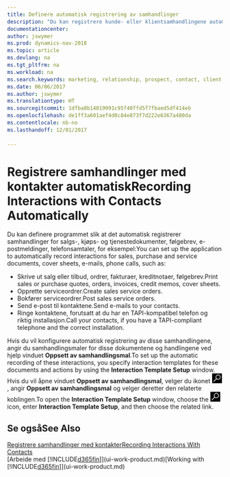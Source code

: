 ```yaml
---
title: Definere automatisk registrering av samhandlinger
description: "Du kan registrere kunde- eller klientsamhandlingene automatisk, for eksempel for salg, kjøp og servicedokumenter eller telefonsamtaler."
documentationcenter: 
author: jswymer
ms.prod: dynamics-nav-2018
ms.topic: article
ms.devlang: na
ms.tgt_pltfrm: na
ms.workload: na
ms.search.keywords: marketing, relationship, prospect, contact, client, customer
ms.date: 06/06/2017
ms.author: jswymer
ms.translationtype: HT
ms.sourcegitcommit: 1dfba8b14019991c95f40ffd5f7fbaed5df414eb
ms.openlocfilehash: de1ff3a601aef4d0c84e873f7d222e6367a480da
ms.contentlocale: nb-no
ms.lasthandoff: 12/01/2017

---
```

# <a name="recording-interactions-with-contacts-automatically"></a><span data-ttu-id="76518-103">Registrere samhandlinger med kontakter automatisk</span><span class="sxs-lookup"><span data-stu-id="76518-103">Recording Interactions with Contacts Automatically</span></span>
<span data-ttu-id="76518-104">Du kan definere programmet slik at det automatisk registrerer samhandlinger for salgs-, kjøps- og tjenestedokumenter, følgebrev, e-postmeldinger, telefonsamtaler, for eksempel:</span><span class="sxs-lookup"><span data-stu-id="76518-104">You can set up the application to automatically record interactions for sales, purchase and service documents, cover sheets, e-mails, phone calls, such as:</span></span>

* <span data-ttu-id="76518-105">Skrive ut salg eller tilbud, ordrer, fakturaer, kreditnotaer, følgebrev.</span><span class="sxs-lookup"><span data-stu-id="76518-105">Print sales or purchase quotes, orders, invoices, credit memos, cover sheets.</span></span>
* <span data-ttu-id="76518-106">Opprette serviceordrer.</span><span class="sxs-lookup"><span data-stu-id="76518-106">Create sales service orders.</span></span>
* <span data-ttu-id="76518-107">Bokfører serviceordrer.</span><span class="sxs-lookup"><span data-stu-id="76518-107">Post sales service orders.</span></span>
* <span data-ttu-id="76518-108">Send e-post til kontaktene.</span><span class="sxs-lookup"><span data-stu-id="76518-108">Send e-mails to your contacts.</span></span>
* <span data-ttu-id="76518-109">Ringe kontaktene, forutsatt at du har en TAPI-kompatibel telefon og riktig installasjon.</span><span class="sxs-lookup"><span data-stu-id="76518-109">Call your contacts, if you have a TAPI-compliant telephone and the correct installation.</span></span>

<span data-ttu-id="76518-110">Hvis du vil konfigurere automatisk registrering av disse samhandlingene, angir du samhandlingsmaler for disse dokumentene og handlingene ved hjelp vinduet **Oppsett av samhandlingsmal**.</span><span class="sxs-lookup"><span data-stu-id="76518-110">To set up the automatic recording of these interactions, you specify interaction templates for these documents and actions by using the **Interaction Template Setup** window.</span></span>  
<span data-ttu-id="76518-111">Hvis du vil åpne vinduet **Oppsett av samhandlingsmal**, velger du ikonet ![Søk etter side eller rapport](media/ui-search/search_small.png "Søk etter side eller rapport"), angir **Oppsett av samhandlingsmal** og velger deretter den relaterte koblingen.</span><span class="sxs-lookup"><span data-stu-id="76518-111">To open the **Interaction Template Setup** window, choose the ![Search for Page or Report](media/ui-search/search_small.png "Search for Page or Report icon") icon, enter **Interaction Template Setup**, and then choose the related link.</span></span>

## <a name="see-also"></a><span data-ttu-id="76518-112">Se også</span><span class="sxs-lookup"><span data-stu-id="76518-112">See Also</span></span>
[<span data-ttu-id="76518-113">Registrere samhandlinger med kontakter</span><span class="sxs-lookup"><span data-stu-id="76518-113">Recording Interactions With Contacts</span></span>](marketing-interactions.md)  
<span data-ttu-id="76518-114">[Arbeide med [!INCLUDE[d365fin](includes/d365fin_md.md)]](ui-work-product.md)</span><span class="sxs-lookup"><span data-stu-id="76518-114">[Working with [!INCLUDE[d365fin](includes/d365fin_md.md)]](ui-work-product.md)</span></span>  

